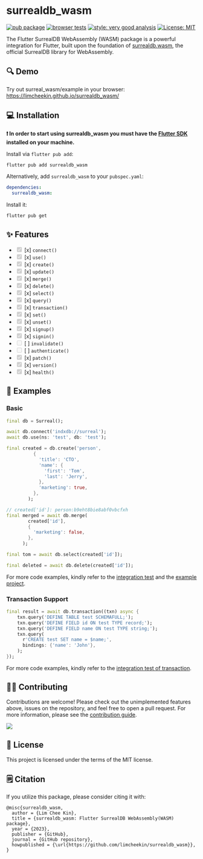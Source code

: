 # surrealdb_wasm

[![pub package](https://img.shields.io/pub/v/surrealdb_wasm.svg?label=surrealdb_wasm&color=blue)](https://pub.dartlang.org/packages/surrealdb_wasm)
[![browser tests](https://github.com/limcheekin/surrealdb_wasm/actions/workflows/browser-tests.yaml/badge.svg)](https://github.com/limcheekin/surrealdb_wasm/actions/workflows/browser-tests.yaml)
[![style: very good analysis][very_good_analysis_badge]][very_good_analysis_link]
[![License: MIT][license_badge]][license_link]

The Flutter SurrealDB WebAssembly (WASM) package is a powerful integration for Flutter, built upon the foundation of [surrealdb.wasm](https://github.com/surrealdb/surrealdb.wasm), the official SurrealDB library for WebAssembly.

## 🔍 Demo

Try out surreal_wasm/example in your browser:
https://limcheekin.github.io/surrealdb_wasm/

## 💻 Installation

**❗ In order to start using surrealdb_wasm you must have the [Flutter SDK][flutter_install_link] installed on your machine.**

Install via `flutter pub add`:

```sh
flutter pub add surrealdb_wasm
```

Alternatively, add `surrealdb_wasm` to your `pubspec.yaml`:

```yaml
dependencies:
  surrealdb_wasm:
```

Install it:

```sh
flutter pub get
```

## ✨ Features

- <input type="checkbox" checked disabled /> [x] `connect()`
- <input type="checkbox" checked disabled /> [x] `use()`
- <input type="checkbox" checked disabled /> [x] `create()`
- <input type="checkbox" checked disabled /> [x] `update()`
- <input type="checkbox" checked disabled /> [x] `merge()`
- <input type="checkbox" checked disabled /> [x] `delete()`
- <input type="checkbox" checked disabled /> [x] `select()`
- <input type="checkbox" checked disabled /> [x] `query()`
- <input type="checkbox" checked disabled /> [x] `transaction()`
- <input type="checkbox" checked disabled /> [x] `set()`
- <input type="checkbox" checked disabled /> [x] `unset()`
- <input type="checkbox" checked disabled /> [x] `signup()`
- <input type="checkbox" checked disabled /> [x] `signin()`
- <input type="checkbox" disabled /> [ ] `invalidate()`
- <input type="checkbox" disabled /> [ ] `authenticate()`
- <input type="checkbox" checked disabled /> [x] `patch()`
- <input type="checkbox" checked disabled /> [x] `version()`
- <input type="checkbox" checked disabled /> [x] `health()`

## 🏃 Examples

### Basic

```dart
final db = Surreal();

await db.connect('indxdb://surreal');
await db.use(ns: 'test', db: 'test');

final created = db.create('person',
          {
            'title': 'CTO',
            'name': {
              'first': 'Tom',
              'last': 'Jerry',
            },
            'marketing': true,
          },
        );

// created['id']: person:b9eht8bie8abf0vbcfxh
final merged = await db.merge(
        created['id'],
        {
          'marketing': false,
        },
      );

final tom = await db.select(created['id']);

final deleted = await db.delete(created['id']);
```

For more code examples, kindly refer to the [integration test](https://github.com/limcheekin/surrealdb_wasm/blob/main/integration_test/surrealdb_wasm_test.dart) and the [example project](https://github.com/limcheekin/surrealdb_wasm/blob/main/example/lib/main.dart).

### Transaction Support

```dart
final result = await db.transaction((txn) async {
    txn.query('DEFINE TABLE test SCHEMAFULL;');
    txn.query('DEFINE FIELD id ON test TYPE record;');
    txn.query('DEFINE FIELD name ON test TYPE string;');
    txn.query(
      r'CREATE test SET name = $name;',
      bindings: {'name': 'John'},
    );
});
```

For more code examples, kindly refer to the [integration test of transaction](https://github.com/limcheekin/surrealdb_wasm/blob/main/integration_test/transaction_test.dart).

## 🧑‍💼 Contributing

Contributions are welcome! Please check out the unimplemented features above, issues on the repository, and feel free to open a pull request.
For more information, please see the [contribution guide](CONTRIBUTING.md).

<a href="https://github.com/limcheekin/surrealdb_wasm/graphs/contributors">
  <img src="https://contrib.rocks/image?repo=limcheekin/surrealdb_wasm" />
</a>

## 📔 License

This project is licensed under the terms of the MIT license.

## 🗒️ Citation

If you utilize this package, please consider citing it with:

```
@misc{surrealdb_wasm,
  author = {Lim Chee Kin},
  title = {surrealdb_wasm: Flutter SurrealDB WebAssembly(WASM) package},
  year = {2023},
  publisher = {GitHub},
  journal = {GitHub repository},
  howpublished = {\url{https://github.com/limcheekin/surrealdb_wasm}},
}
```

[flutter_install_link]: https://docs.flutter.dev/get-started/install
[github_actions_link]: https://docs.github.com/en/actions/learn-github-actions
[license_badge]: https://img.shields.io/badge/license-MIT-blue.svg
[license_link]: https://opensource.org/licenses/MIT
[logo_black]: https://raw.githubusercontent.com/VGVentures/very_good_brand/main/styles/README/vgv_logo_black.png#gh-light-mode-only
[logo_white]: https://raw.githubusercontent.com/VGVentures/very_good_brand/main/styles/README/vgv_logo_white.png#gh-dark-mode-only
[mason_link]: https://github.com/felangel/mason
[very_good_analysis_badge]: https://img.shields.io/badge/style-very_good_analysis-B22C89.svg
[very_good_analysis_link]: https://pub.dev/packages/very_good_analysis
[very_good_cli_link]: https://pub.dev/packages/very_good_cli
[very_good_coverage_link]: https://github.com/marketplace/actions/very-good-coverage
[very_good_ventures_link]: https://verygood.ventures
[very_good_ventures_link_light]: https://verygood.ventures#gh-light-mode-only
[very_good_ventures_link_dark]: https://verygood.ventures#gh-dark-mode-only
[very_good_workflows_link]: https://github.com/VeryGoodOpenSource/very_good_workflows
